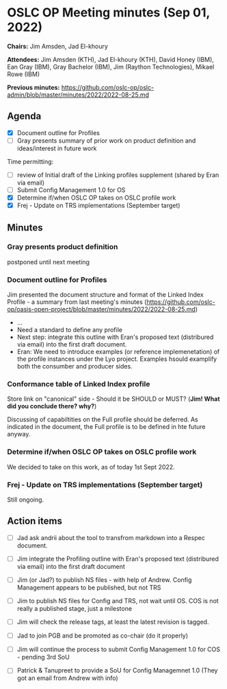 # OSLC OP Meeting minutes (Sep 01, 2022)

**Chairs:** Jim Amsden, Jad El-khoury

**Attendees:** Jim Amsden (KTH), Jad El-khoury (KTH), David Honey (IBM), Ean Gray (IBM), Gray Bachelor (IBM), Jim (Raython Technologies), Mikael Rowe (IBM)


**Previous minutes:** https://github.com/oslc-op/oslc-admin/blob/master/minutes/2022/2022-08-25.md 

## Agenda

- [x] Document outline for Profiles
- [ ] Gray presents summary of prior work on product definition and ideas/interest in future work

Time permitting:
- [ ] review of Initial draft of the Linking profiles supplement (shared by Eran via email)
- [ ] Submit Config Management 1.0 for OS 
- [x] Determine if/when OSLC OP takes on OSLC profile work
- [x] Frej - Update on TRS implementations (September target)

## Minutes

### Gray presents  product definition
postponed until next meeting

### Document outline for Profiles

Jim presented the document structure and format of the Linked Index Profile - a summary from last meeting's minutes (https://github.com/oslc-op/oasis-open-project/blob/master/minutes/2022/2022-08-25.md)

* ...
* Need a standard to define any profile
* Next step: integrate this outline with Eran's proposed text (distribured via email) into the first draft document.
* Eran: We need to introduce examples (or reference implemenetation) of the profile instances under the Lyo project. Examples hsould examplify both the consumber and producer sides.

### Conformance table of Linked Index profile
Store link on "canonical" side - Should it be SHOULD or MUST? (**Jim! What did you conclude there? why?**)

Discussing of capabiltities on the Full profile should be deferred. As indicated in the document, the Full profile is to be defined in hte future anyway.

### Determine if/when OSLC OP takes on OSLC profile work
We decided to take on this work, as of today 1st Sept 2022.

### Frej - Update on TRS implementations (September target)
Still ongoing.

## Action items

- [ ] Jad ask andrii about the tool to transfrom markdown into a Respec document.
- [ ] Jim integrate the Profiling outline with Eran's proposed text (distribured via email) into the first draft document
- [ ] Jim (or Jad?) to publish NS files - with help of Andrew. Config Management appears to be published, but not TRS
- [ ] Jim to publish NS files for Config and TRS, not wait until OS. COS is not really a published stage, just a milestone 

- [ ] Jim will check the release tags, at least the latest revision is tagged.
- [ ] Jad to join PGB and be promoted as co-chair (do it properly)
- [ ] Jim will continue the process to submit Config Management 1.0 for COS - pending 3rd SoU
- [ ] Patrick & Tanupreet to provide a SoU for Config Managemnet 1.0 (They got an email from Andrew with info)

